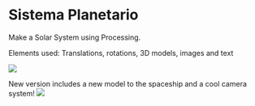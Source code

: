 # Sistema Planetario
Make a Solar System using Processing.

Elements used: Translations, rotations, 3D models, images and text

![](sistemaPlanetario.gif)

New version includes a new model to the spaceship and a cool camera system!
![](sistemaPlanetarioV2.gif)